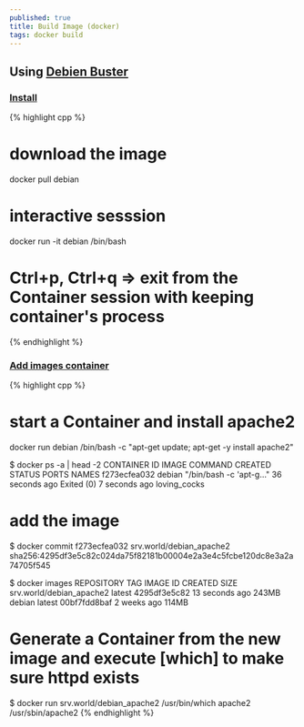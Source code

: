 ```yaml
---
published: true
title: Build Image (docker)
tags: docker build
---
```

## Using [Debien Buster](https://www.server-world.info/en/note?os=Debian_10&p=docker&f=1)

### [Install](https://www.server-world.info/en/note?os=Debian_10&p=docker&f=1)

{% highlight cpp %}
# download the image
docker pull debian

# interactive sesssion
docker run -it debian /bin/bash
# Ctrl+p, Ctrl+q => exit from the Container session with keeping container's process
{% endhighlight %}

### [Add images container](https://www.server-world.info/en/note?os=Debian_10&p=docker&f=2)

{% highlight cpp %}
# start a Container and install apache2
docker run debian /bin/bash -c "apt-get update; apt-get -y install apache2" 

$ docker ps -a | head -2
CONTAINER ID        IMAGE               COMMAND                  CREATED             STATUS                       PORTS               NAMES
f273ecfea032        debian              "/bin/bash -c 'apt-g…"   36 seconds ago      Exited (0) 7 seconds ago                         loving_cocks

# add the image
$ docker commit f273ecfea032 srv.world/debian_apache2
sha256:4295df3e5c82c024da75f82181b00004e2a3e4c5fcbe120dc8e3a2a74705f545

$ docker images
REPOSITORY                 TAG                 IMAGE ID            CREATED             SIZE
srv.world/debian_apache2   latest              4295df3e5c82        13 seconds ago      243MB
debian                     latest              00bf7fdd8baf        2 weeks ago         114MB

# Generate a Container from the new image and execute [which] to make sure httpd exists
$ docker run srv.world/debian_apache2 /usr/bin/which apache2
/usr/sbin/apache2 
{% endhighlight %}



